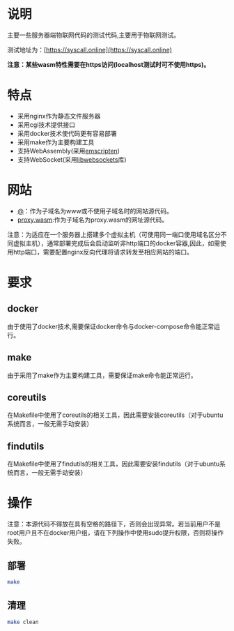 # 说明

主要一些服务器端物联网代码的测试代码,主要用于物联网测试。

测试地址为：[https://syscall.online](https://syscall.online)

**注意：某些wasm特性需要在https访问(localhost测试时可不使用https)。**

# 特点

- 采用nginx作为静态文件服务器
- 采用cgi技术提供接口
- 采用docker技术使代码更有容易部署
- 采用make作为主要构建工具
- 支持WebAssembly(采用[emscripten](https://emscripten.org/))
- 支持WebSocket(采用[libwebsockets](https://libwebsockets.org/)库)

# 网站

- [@](@)：作为子域名为www或不使用子域名时的网站源代码。
- [proxy.wasm](proxy.wasm):作为子域名为proxy.wasm的网址源代码。

注意：为适应在一个服务器上搭建多个虚拟主机（可使用同一端口使用域名区分不同虚拟主机），通常部署完成后会启动监听非http端口的docker容器,因此，如需使用http端口，需要配置nginx反向代理将请求转发至相应网站的端口。

# 要求

## docker

由于使用了docker技术,需要保证docker命令与docker-compose命令能正常运行。

## make

由于采用了make作为主要构建工具，需要保证make命令能正常运行。

## coreutils

在Makefile中使用了coreutils的相关工具，因此需要安装coreutils（对于ubuntu系统而言，一般无需手动安装）

## findutils

在Makefile中使用了findutils的相关工具，因此需要安装findutils（对于ubuntu系统而言，一般无需手动安装）

# 操作

注意：本源代码不得放在具有空格的路径下，否则会出现异常。若当前用户不是root用户且不在docker用户组，请在下列操作中使用sudo提升权限，否则将操作失败。

## 部署

```bash
make
```

## 清理

```bash
make clean
```

